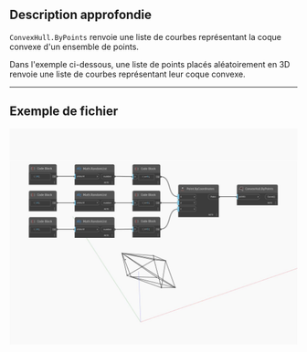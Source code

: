 ## Description approfondie
`ConvexHull.ByPoints` renvoie une liste de courbes représentant la coque convexe d'un ensemble de points.

Dans l'exemple ci-dessous, une liste de points placés aléatoirement en 3D renvoie une liste de courbes représentant leur coque convexe.

___
## Exemple de fichier

![ByPoints](./Tessellation.ConvexHull.ByPoints_img.jpg)


